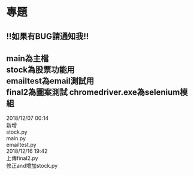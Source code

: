 # 專題
!!如果有BUG請通知我!!      
-------
main為主檔      
stock為股票功能用      
emailtest為email測試用      
final2為圖案測試
chromedriver.exe為selenium模組
-------
2018/12/07   00:14      
新增      
stock.py      
main.py     
emailtest.py          
2018/12/16   19:42      
上傳final2.py     
修正and增加stock.py
